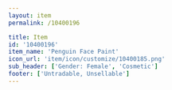 ```yaml
---
layout: item
permalink: /10400196

title: Item
id: '10400196'
item_name: 'Penguin Face Paint'
icon_url: 'item/icon/customize/10400185.png'
sub_header: ['Gender: Female', 'Cosmetic']
footer: ['Untradable, Unsellable']
---
```


